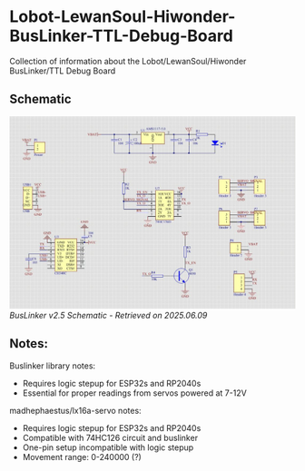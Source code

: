 # Lobot-LewanSoul-Hiwonder-BusLinker-TTL-Debug-Board
Collection of information about the Lobot/LewanSoul/Hiwonder BusLinker/TTL Debug Board

## Schematic 
![Schematic](Buslinker%20v2.5%20TTL%20Debugging%20Board%20Schematic.jpg)
_BusLinker v2.5 Schematic - Retrieved on 2025.06.09_


## Notes:

Buslinker library notes:
- Requires logic stepup for ESP32s and RP2040s
- Essential for proper readings from servos powered at 7-12V

madhephaestus/lx16a-servo notes:
- Requires logic stepup for ESP32s and RP2040s
- Compatible with 74HC126 circuit and buslinker
- One-pin setup incompatible with logic stepup
- Movement range: 0-240000 (?)
